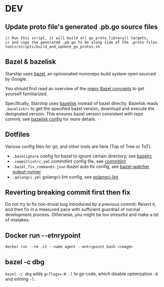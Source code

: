 # DEV

## Update proto file's generated .pb.go source files

```
// Run this script, it will build all go_proto_library() targets,
// and copy the generated .pb.go to be along side of the .proto files.
tools/scripts/build_and_update_go_protos.sh
```

## Bazel & bazelisk

Starship uses [bazel](https://bazel.build/), an opinionated monorepo build
system open sourced by Google.

You should first read an overview of the
[major Bazel concepts](https://bazel.build/concepts/build-ref)
to get yourself familiarized.

Specifically, Starship uses [bazelisk](https://github.com/bazelbuild/bazelisk)
instead of bazel directly. Bazelisk reads `.bazeliskrc` to get the specified
bazel version, download and execute the designated version. This ensures bazel
version consistent with repo commit, see [bazelisk config](
https://github.com/bazelbuild/bazelisk#how-does-bazelisk-know-which-bazel-version-to-run)
for more details.

## Dotfiles

Various config files for git, and other tools are here (Top of Tree or ToT).

* `.bazelignore` config for bazel to ignore certain directory, see [bazelrc](https://bazel.build/run/bazelrc)
* `.commitlintrc.yml` commitlint config file, see [commitlint](https://github.com/conventional-changelog/commitlint)
* `.bazel_fix_commands.json` ibazel auto fix config, see [bazel-watcher output-runner](https://github.com/bazelbuild/bazel-watcher#output-runner)
* `.golangci.yml` golangci-lint config, see [golangci-lint](https://github.com/golangci/golangci-lint)

## Reverting breaking commit first then fix

Do not try to fix non-trivial bug introduced by a previous commit.
Revert it, and then fix in a measured pace with sufficient guardrail of normal development process.
Otherwise, you might be too stressful and make a lot of mistakes.

## Docker run --etnrypoint

```
docker run --rm -it --name agent --entrypoint bash <image>
```

## bazel -c dbg

`bazel -c dbg` adds `gcflags=-N -l` to go code, which disable optimization `-N`
and inlining `-l`.
